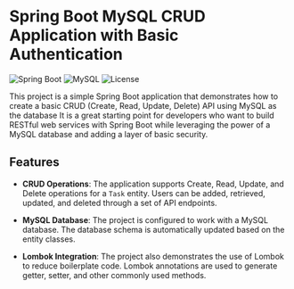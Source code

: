 # Spring Boot MySQL CRUD Application with Basic Authentication

![Spring Boot](https://img.shields.io/badge/Spring%20Boot-3-brightgreen)
![MySQL](https://img.shields.io/badge/MySQL-8.0.25-blue)
![License](https://img.shields.io/badge/License-MIT-yellow)

This project is a simple Spring Boot application that demonstrates how to create a basic CRUD (Create, Read, Update, Delete) API using MySQL as the database It is a great starting point for developers who want to build RESTful web services with Spring Boot while leveraging the power of a MySQL database and adding a layer of basic security.

## Features

- **CRUD Operations**: The application supports Create, Read, Update, and Delete operations for a `Task` entity. Users can be added, retrieved, updated, and deleted through a set of API endpoints.

- **MySQL Database**: The project is configured to work with a MySQL database. The database schema is automatically updated based on the entity classes.

- **Lombok Integration**: The project also demonstrates the use of Lombok to reduce boilerplate code. Lombok annotations are used to generate getter, setter, and other commonly used methods.

